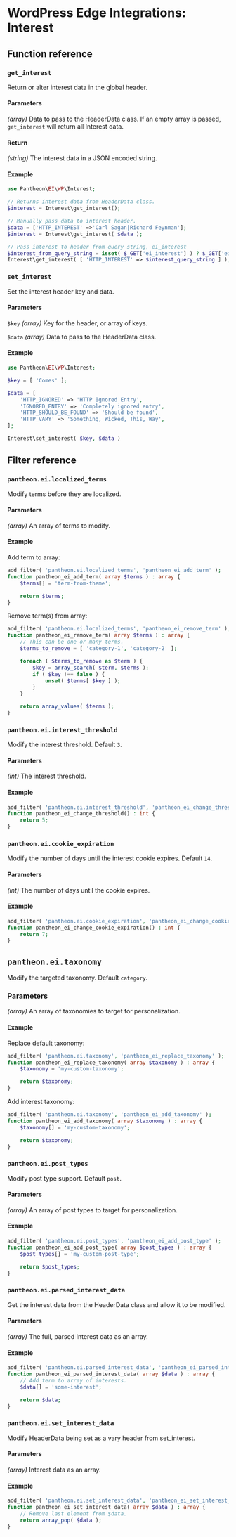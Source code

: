 # WordPress Edge Integrations: Interest

## Function reference

### `get_interest`

Return or alter interest data in the global header.

#### Parameters

_(array)_ Data to pass to the HeaderData class. If an empty array is passed, `get_interest` will return all Interest data.

#### Return

_(string)_ The interest data in a JSON encoded string.

#### Example

```php
use Pantheon\EI\WP\Interest;

// Returns interest data from HeaderData class.
$interest = Interest\get_interest();

// Manually pass data to interest header.
$data = ['HTTP_INTEREST' =>'Carl Sagan|Richard Feynman'];
$interest = Interest\get_interest( $data );

// Pass interest to header from query string, ei_interest
$interest_from_query_string = isset( $_GET['ei_interest'] ) ? $_GET['ei_interest' : '';
Interest\get_interest( [ 'HTTP_INTEREST' => $interest_query_string ] );
```

### `set_interest`

Set the interest header key and data.

#### Parameters

`$key` _(array)_ Key for the header, or array of keys.

`$data` _(array)_ Data to pass to the HeaderData class.

#### Example

```php
use Pantheon\EI\WP\Interest;

$key = [ 'Comes' ];

$data = [
    'HTTP_IGNORED' => 'HTTP Ignored Entry',
    'IGNORED_ENTRY' => 'Completely ignored entry',
    'HTTP_SHOULD_BE_FOUND' => 'Should be found',
    'HTTP_VARY' => 'Something, Wicked, This, Way',
];

Interest\set_interest( $key, $data )
```

## Filter reference

### `pantheon.ei.localized_terms`

Modify terms before they are localized.

#### Parameters

_(array)_ An array of terms to modify.

#### Example

Add term to array:
```php
add_filter( 'pantheon.ei.localized_terms', 'pantheon_ei_add_term' );
function pantheon_ei_add_term( array $terms ) : array {
	$terms[] = 'term-from-theme';

	return $terms;
}
```

Remove term(s) from array:
```php
add_filter( 'pantheon.ei.localized_terms', 'pantheon_ei_remove_term' );
function pantheon_ei_remove_term( array $terms ) : array {
	// This can be one or many terms.
	$terms_to_remove = [ 'category-1', 'category-2' ];

	foreach ( $terms_to_remove as $term ) {
		$key = array_search( $term, $terms );
		if ( $key !== false ) {
			unset( $terms[ $key ] );
		}
	}

	return array_values( $terms );
}
```

### `pantheon.ei.interest_threshold`

Modify the interest threshold. Default `3`.

#### Parameters

_(int)_ The interest threshold.

#### Example

```php
add_filter( 'pantheon.ei.interest_threshold', 'pantheon_ei_change_threshold' );
function pantheon_ei_change_threshold() : int {
	return 5;
}
```

### `pantheon.ei.cookie_expiration`

Modify the number of days until the interest cookie expires. Default `14`.

#### Parameters

_(int)_ The number of days until the cookie expires.

#### Example

```php
add_filter( 'pantheon.ei.cookie_expiration', 'pantheon_ei_change_cookie_expiration' );
function pantheon_ei_change_cookie_expiration() : int {
	return 7;
}
```

## `pantheon.ei.taxonomy`

Modify the targeted taxonomy. Default `category`.

### Parameters

_(array)_  An array of taxonomies to target for personalization.

#### Example

Replace default taxonomy:
```php
add_filter( 'pantheon.ei.taxonomy', 'pantheon_ei_replace_taxonomy' );
function pantheon_ei_replace_taxonomy( array $taxonomy ) : array {
	$taxonomy = 'my-custom-taxonomy';

	return $taxonomy;
}
```

Add interest taxonomy:
```php
add_filter( 'pantheon.ei.taxonomy', 'pantheon_ei_add_taxonomy' );
function pantheon_ei_add_taxonomy( array $taxonomy ) : array {
	$taxonomy[] = 'my-custom-taxonomy';

	return $taxonomy;
}
```

### `pantheon.ei.post_types`

Modify post type support. Default `post`.

#### Parameters

_(array)_ An array of post types to target for personalization.

#### Example

```php
add_filter( 'pantheon.ei.post_types', 'pantheon_ei_add_post_type' );
function pantheon_ei_add_post_type( array $post_types ) : array {
	$post_types[] = 'my-custom-post-type';

	return $post_types;
}
```

### `pantheon.ei.parsed_interest_data`

Get the interest data from the HeaderData class and allow it to be modified.

#### Parameters

_(array)_ The full, parsed Interest data as an array.

#### Example

```php
add_filter( 'pantheon.ei.parsed_interest_data', 'pantheon_ei_parsed_interest_data' );
function pantheon_ei_parsed_interest_data( array $data ) : array {
	// Add term to array of interests.
	$data[] = 'some-interest';

	return $data;
}
```

### `pantheon.ei.set_interest_data`

Modify HeaderData being set as a vary header from set_interest.

#### Parameters

_(array)_ Interest data as an array.

#### Example

```php
add_filter( 'pantheon.ei.set_interest_data', 'pantheon_ei_set_interest_data' );
function pantheon_ei_set_interest_data( array $data ) : array {
	// Remove last element from $data.
	return array_pop( $data );
}
```
